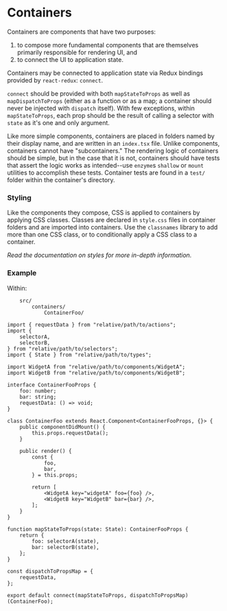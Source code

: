 # Containers

Containers are components that have two purposes:

1. to compose more fundamental components that are themselves primarily responsible for rendering UI, and
2. to connect the UI to application state.

Containers may be connected to application state via Redux bindings provided by `react-redux`: `connect`.

`connect` should be provided with both `mapStateToProps` as well as `mapDispatchToProps` (either as a function or as a map;
a container should never be injected with `dispatch` itself). With few exceptions, within `mapStateToProps`, each prop should be the
result of calling a selector with `state` as it's one and only argument.

Like more simple components, containers are placed in folders named by their display name, and are written in an `index.tsx`
file. Unlike components, containers cannot have "subcontainers." The rendering logic of containers should be simple, but in
the case that it is not, containers should have tests that assert the logic works as intended--use `enzyme`s `shallow`
or `mount` utilities to accomplish these tests. Container tests are found in a `test/` folder within the container's directory.

### Styling

Like the components they compose, CSS is applied to containers by applying CSS classes. Classes are declared in `style.css` files
in container folders and are imported into containers. Use the `classnames` library to add more than one CSS class, or to conditionally
apply a CSS class to a container.

_Read the documentation on styles for more in-depth information._

### Example

Within:

```
    src/
        containers/
            ContainerFoo/
```

```
import { requestData } from "relative/path/to/actions";
import {
    selectorA,
    selectorB,
} from "relative/path/to/selectors";
import { State } from "relative/path/to/types";

import WidgetA from "relative/path/to/components/WidgetA";
import WidgetB from "relative/path/to/components/WidgetB";

interface ContainerFooProps {
    foo: number;
    bar: string;
    requestData: () => void;
}

class ContainerFoo extends React.Component<ContainerFooProps, {}> {
    public componentDidMount() {
        this.props.requestData();
    }

    public render() {
        const {
            foo,
            bar,
        } = this.props;

        return [
            <WidgetA key="widgetA" foo={foo} />,
            <WidgetB key="WidgetB" bar={bar} />,
        ];
    }
}

function mapStateToProps(state: State): ContainerFooProps {
    return {
        foo: selectorA(state),
        bar: selectorB(state),
    };
}

const dispatchToPropsMap = {
    requestData,
};

export default connect(mapStateToProps, dispatchToPropsMap)(ContainerFoo);

```

